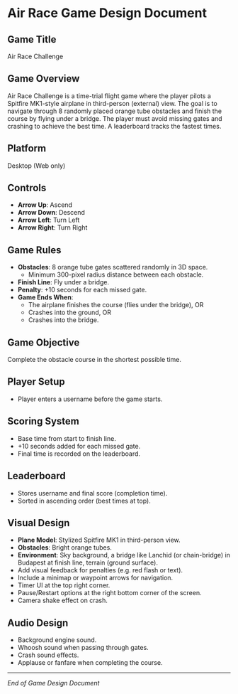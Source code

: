 # Air Race Game Design Document

## Game Title

Air Race Challenge

## Game Overview

Air Race Challenge is a time-trial flight game where the player pilots a Spitfire MK1-style airplane in third-person (external) view. The goal is to navigate through 8 randomly placed orange tube obstacles and finish the course by flying under a bridge. The player must avoid missing gates and crashing to achieve the best time. A leaderboard tracks the fastest times.

## Platform

Desktop (Web only) 

## Controls

- **Arrow Up**: Ascend
- **Arrow Down**: Descend
- **Arrow Left**: Turn Left
- **Arrow Right**: Turn Right

## Game Rules

- **Obstacles**: 8 orange tube gates scattered randomly in 3D space.
  - Minimum 300-pixel radius distance between each obstacle.
- **Finish Line**: Fly under a bridge.
- **Penalty**: +10 seconds for each missed gate.
- **Game Ends When**:
  - The airplane finishes the course (flies under the bridge), OR
  - Crashes into the ground, OR
  - Crashes into the bridge.

## Game Objective

Complete the obstacle course in the shortest possible time.

## Player Setup

- Player enters a username before the game starts.

## Scoring System

- Base time from start to finish line.
- +10 seconds added for each missed gate.
- Final time is recorded on the leaderboard.

## Leaderboard

- Stores username and final score (completion time).
- Sorted in ascending order (best times at top).

## Visual Design

- **Plane Model**: Stylized Spitfire MK1 in third-person view.
- **Obstacles**: Bright orange tubes.
- **Environment**: Sky background, a bridge like Lanchid (or chain-bridge) in Budapest at finish line, terrain (ground surface).
- Add visual feedback for penalties (e.g. red flash or text).
- Include a minimap or waypoint arrows for navigation.
- Timer UI at the top right corner.
- Pause/Restart options at the right bottom corner of the screen.
- Camera shake effect on crash.

## Audio Design

- Background engine sound.
- Whoosh sound when passing through gates.
- Crash sound effects.
- Applause or fanfare when completing the course.

---

*End of Game Design Document*
